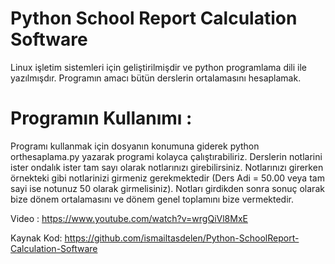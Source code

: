# Python School Report Calculation Software

Linux işletim sistemleri için geliştirilmişdir ve python programlama dili ile yazılmışdır. Programın amacı bütün derslerin ortalamasını hesaplamak.

# Programın Kullanımı : 

Programı kullanmak için dosyanın konumuna giderek python orthesaplama.py yazarak programi kolayca çalıştırabiliriz. Derslerin notlarini ister ondalık ister tam sayı olarak notlarınızı girebilirsiniz. Notlarınızı girerken örnekteki gibi notlarinizi girmeniz gerekmektedir (Ders Adi = 50.00 veya tam sayi ise notunuz 50 olarak girmelisiniz). Notları girdikden sonra sonuç olarak bize dönem ortalamasını ve dönem genel toplamını bize vermektedir.

Video : https://www.youtube.com/watch?v=wrgQiVl8MxE

Kaynak Kod: https://github.com/ismailtasdelen/Python-SchoolReport-Calculation-Software
